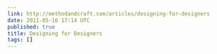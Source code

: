 ```yaml
---
link: http://methodandcraft.com/articles/designing-for-designers
date: 2011-05-16 17:14 UTC
published: true
title: Designing for Designers
tags: []
---
```




